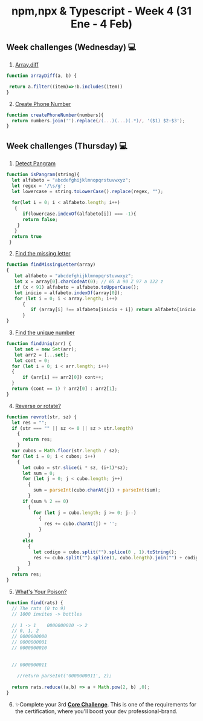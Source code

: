 <h1 align="center">npm,npx & Typescript - Week 4 (31 Ene - 4 Feb)</h1>

## Week challenges (Wednesday) 💻
1. [Array.diff](https://www.codewars.com/kata/523f5d21c841566fde000009)
```js
function arrayDiff(a, b) {

 return a.filter((item)=>!b.includes(item))
}
```
2. [Create Phone Number](https://www.codewars.com/kata/525f50e3b73515a6db000b83)
```js
function createPhoneNumber(numbers){
  return numbers.join('').replace(/(...)(...)(.*)/, '($1) $2-$3');
}
```

## Week challenges (Thursday) 💻

1. [Detect Pangram](https://www.codewars.com/kata/545cedaa9943f7fe7b000048)
```js
function isPangram(string){
  let alfabeto = "abcdefghijklmnopqrstuvwxyz";
  let regex = '/\s/g';
  let lowercase = string.toLowerCase().replace(regex, "");
  
  for(let i = 0; i < alfabeto.length; i++)
   {
      if(lowercase.indexOf(alfabeto[i]) === -1){
      return false;
    }
   }
  return true
 }
```
2. [Find the missing letter](https://www.codewars.com/kata/5839edaa6754d6fec10000a2)
```js
function findMissingLetter(array)
{
   let alfabeto = "abcdefghijklmnopqrstuvwxyz";
   let x = array[0].charCodeAt(0); // 65 A 90 Z 97 a 122 z
   if (x < 91) alfabeto = alfabeto.toUpperCase();
   let inicio = alfabeto.indexOf(array[0]);
   for (let i = 0; i < array.length; i++)
      {
         if (array[i] !== alfabeto[inicio + i]) return alfabeto[inicio + i];
      }
}
```
3. [Find the unique number](https://www.codewars.com/kata/585d7d5adb20cf33cb000235)
```js
function findUniq(arr) {
   let set = new Set(arr);
   let arr2 = [...set];
   let cont = 0;
  for (let i = 0; i < arr.length; i++)
  {
      if (arr[i] == arr2[0]) cont++;
  }
  return (cont == 1) ? arr2[0] : arr2[1];
}
```
4. [Reverse or rotate?](https://www.codewars.com/kata/56b5afb4ed1f6d5fb0000991)
```js
function revrot(str, sz) {
  let res = "";
  if (str === "" || sz <= 0 || sz > str.length)
    {
      return res;
    }
  var cubos = Math.floor(str.length / sz);
  for (let i = 0; i < cubos; i++)
    {
      let cubo = str.slice(i * sz, (i+1)*sz);
      let sum = 0;
      for (let j = 0; j < cubo.length; j++)
        {
          sum = parseInt(cubo.charAt(j)) + parseInt(sum);
        }
      if (sum % 2 == 0)
        {
          for (let j = cubo.length; j >= 0; j--)
            {
              res += cubo.charAt(j) + '';
            }
        }
      else
        {
          let codigo = cubo.split("").splice(0 , 1).toString();
          res += cubo.split("").splice(1, cubo.length).join("") + codigo;
        }
    }
  return res;
}
```
5. [What's Your Poison?](https://www.codewars.com/kata/58c47a95e4eb57a5b9000094)
```js
function find(rats) {
  // The rats (0 to 9)
  // 1000 invites -> bottles
  
  // 1 -> 1    0000000010 -> 2
  // 0, 1, 2   
  // 0000000000
  // 0000000001
  // 0000000010
  
  
  // 0000000011
  
    //return parseInt('0000000011', 2);
  
  return rats.reduce((a,b) => a + Math.pow(2, b) ,0);
}
```
6. ✨Complete your 3rd [**Core Challenge**](https://corecode.notion.site/GitHub-Boost-Guide-167914056cff4522886a78756f659e47). This is one of the requirements for the certification, where you'll boost your dev professional-brand.

